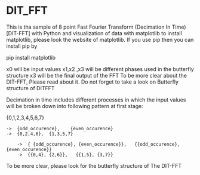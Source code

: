 # DIT_FFT
This is tha sample of 8 point Fast Fourier Transform (Decimation In Time) [DIT-FFT] with Python and visualization of data with matplotlib
to install matplotlib, please look the website of matplotlib.
If you use pip then you can install pip by

pip install matplotlib



x0 will be input values 
x1,x2 ,x3 will be different phases used in the butterfly structure
x3 will be the final output of the FFT
To be more clear about the DIT-FFT, Please read about it.
Do not forget to take a look on Butterfly structure of DITFFT

Decimation in time includes different processes in which the input values will be broken down into following pattern at first stage:

{0,1,2,3,4,5,6,7}

    ->  {odd_occurence},    {even_occurence}     
    ->  {0,2,4,6},  {1,3,5,7}

        ->  { {odd_occurence}, {even_occurence}},   {{odd_occurence}, {even_occurence}} 
        ->  {{0,4}, {2,6}},   {{1,5}, {3,7}}

To be more clear, please look for the butterfly structure of The DIT-FFT